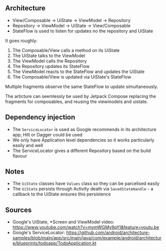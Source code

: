 
Architecture
---

* View/Composable -> UiState -> ViewModel -> Repository
* Repository -> ViewModel -> UiState -> View/Composable
* StateFlow is used to listen for updates no the repository and UiState

It goes roughly:

1. The Composable/View calls a method on its UiState 
2. The UiState talks to the ViewModel
3. The ViewModel calls the Repository
4. The Repository updates its StateFlow
5. The ViewModel reacts to the StateFlow and updates the UiState 
6. The Composable/View is updated via UiState's StateFlow

Multiple fragments observe the same StateFlow to update simultaneously.

The articture can seemlessly be used by Jetpack Compose replacing the fragments for composables, and
reusing the viewmodels and uistate.

Dependency injection
----
* The `ServiceLocator` is used as Google recommends in its architecture app; Hilt or Dagger could be used
* We only have Application level dependencies so it works particularly easily and well
* The ServiceLocator gives a different Repository based on the build flavour

Notes
---

* The `UiState` classes have `Values` class so they can be parcelised easily
* The `UiState` persists through Activity death via `SavedStateHandle` - a callback to the UiState ensures this persistence

Sources
---

* Google's UiState, *Screen and ViewModel video: https://www.youtube.com/watch?v=mymWGMy9pYI&feature=youtu.be
* Google's ServiceLocator: https://github.com/android/architecture-samples/blob/main/app/src/main/java/com/example/android/architecture/blueprints/todoapp/TodoApplication.kt

